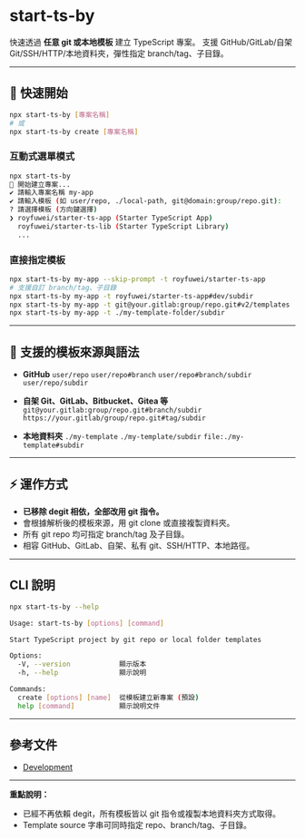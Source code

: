 # start-ts-by


快速透過 **任意 git 或本地模板** 建立 TypeScript 專案。
支援 GitHub/GitLab/自架 Git/SSH/HTTP/本地資料夾，彈性指定 branch/tag、子目錄。

---

## 🚀 快速開始

```sh
npx start-ts-by [專案名稱]
# 或
npx start-ts-by create [專案名稱]
```

### 互動式選單模式

```sh
npx start-ts-by
🚀 開始建立專案...
✔ 請輸入專案名稱 my-app
✔ 請輸入模板 (如 user/repo, ./local-path, git@domain:group/repo.git):
? 請選擇模板 (方向鍵選擇)
❯ royfuwei/starter-ts-app (Starter TypeScript App)
  royfuwei/starter-ts-lib (Starter TypeScript Library)
  ...
```

### 直接指定模板

```sh
npx start-ts-by my-app --skip-prompt -t royfuwei/starter-ts-app
# 支援自訂 branch/tag、子目錄
npx start-ts-by my-app -t royfuwei/starter-ts-app#dev/subdir
npx start-ts-by my-app -t git@your.gitlab:group/repo.git#v2/templates
npx start-ts-by my-app -t ./my-template-folder/subdir
```

---

## 📝 支援的模板來源與語法

* **GitHub**
  `user/repo`
  `user/repo#branch`
  `user/repo#branch/subdir`
  `user/repo/subdir`

* **自架 Git、GitLab、Bitbucket、Gitea 等**
  `git@your.gitlab:group/repo.git#branch/subdir`
  `https://your.gitlab/group/repo.git#tag/subdir`

* **本地資料夾**
  `./my-template`
  `./my-template/subdir`
  `file:./my-template#subdir`

---

## ⚡ 運作方式

* **已移除 degit 相依，全部改用 git 指令。**
* 會根據解析後的模板來源，用 git clone 或直接複製資料夾。
* 所有 git repo 均可指定 branch/tag 及子目錄。
* 相容 GitHub、GitLab、自架、私有 git、SSH/HTTP、本地路徑。

---

## CLI 說明

```sh
npx start-ts-by --help

Usage: start-ts-by [options] [command]

Start TypeScript project by git repo or local folder templates

Options:
  -V, --version            顯示版本
  -h, --help               顯示說明

Commands:
  create [options] [name]  從模板建立新專案 (預設)
  help [command]           顯示說明文件
```

---

## 參考文件

* [Development](./development.md)

---

**重點說明：**

* 已經不再依賴 degit，所有模板皆以 git 指令或複製本地資料夾方式取得。
* Template source 字串可同時指定 repo、branch/tag、子目錄。
